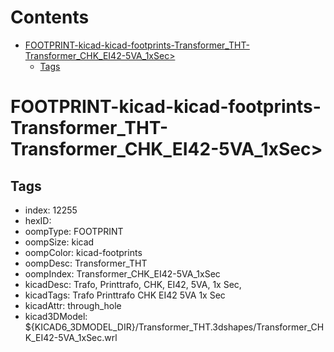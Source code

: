 



Contents
========

* [FOOTPRINT-kicad-kicad-footprints-Transformer_THT-Transformer_CHK_EI42-5VA_1xSec>](#footprint-kicad-kicad-footprints-transformer_tht-transformer_chk_ei42-5va_1xsec)
	* [Tags](#tags)

# FOOTPRINT-kicad-kicad-footprints-Transformer_THT-Transformer_CHK_EI42-5VA_1xSec>

## Tags

- index: 12255
- hexID: 
- oompType: FOOTPRINT
- oompSize: kicad
- oompColor: kicad-footprints
- oompDesc: Transformer_THT
- oompIndex: Transformer_CHK_EI42-5VA_1xSec
- kicadDesc: Trafo, Printtrafo, CHK, EI42, 5VA, 1x Sec,
- kicadTags: Trafo Printtrafo CHK EI42 5VA 1x Sec
- kicadAttr: through_hole
- kicad3DModel: ${KICAD6_3DMODEL_DIR}/Transformer_THT.3dshapes/Transformer_CHK_EI42-5VA_1xSec.wrl
